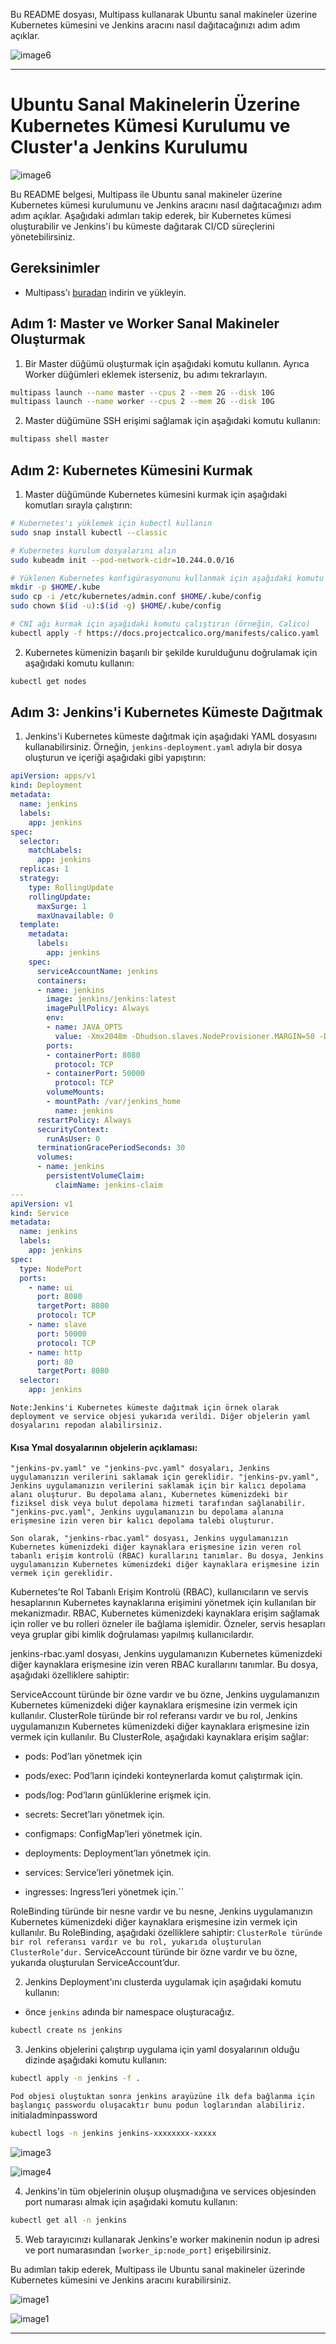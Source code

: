 Bu README dosyası, Multipass kullanarak Ubuntu sanal makineler üzerine Kubernetes kümesini ve Jenkins aracını nasıl dağıtacağınızı adım adım açıklar.


![image6](116.png)

---

# Ubuntu Sanal Makinelerin Üzerine Kubernetes Kümesi Kurulumu ve Cluster'a Jenkins Kurulumu

![image6](115.png)

Bu README belgesi, Multipass ile Ubuntu sanal makineler üzerine Kubernetes kümesi kurulumunu ve Jenkins aracını nasıl dağıtacağınızı adım adım açıklar. Aşağıdaki adımları takip ederek, bir Kubernetes kümesi oluşturabilir ve Jenkins'i bu kümeste dağıtarak CI/CD süreçlerini yönetebilirsiniz.

## Gereksinimler

- Multipass'ı [buradan](https://multipass.run/) indirin ve yükleyin.

## Adım 1: Master ve Worker Sanal Makineler Oluşturmak

1. Bir Master düğümü oluşturmak için aşağıdaki komutu kullanın. Ayrıca Worker düğümleri eklemek isterseniz, bu adımı tekrarlayın.

```bash
multipass launch --name master --cpus 2 --mem 2G --disk 10G
multipass launch --name worker --cpus 2 --mem 2G --disk 10G
```

2. Master düğümüne SSH erişimi sağlamak için aşağıdaki komutu kullanın:

```bash
multipass shell master
```

## Adım 2: Kubernetes Kümesini Kurmak

1. Master düğümünde Kubernetes kümesini kurmak için aşağıdaki komutları sırayla çalıştırın:

```bash
# Kubernetes'ı yüklemek için kubectl kullanın
sudo snap install kubectl --classic

# Kubernetes kurulum dosyalarını alın
sudo kubeadm init --pod-network-cidr=10.244.0.0/16

# Yüklenen Kubernetes konfigürasyonunu kullanmak için aşağıdaki komutu çalıştırın
mkdir -p $HOME/.kube
sudo cp -i /etc/kubernetes/admin.conf $HOME/.kube/config
sudo chown $(id -u):$(id -g) $HOME/.kube/config

# CNI ağı kurmak için aşağıdaki komutu çalıştırın (örneğin, Calico)
kubectl apply -f https://docs.projectcalico.org/manifests/calico.yaml
```

2. Kubernetes kümenizin başarılı bir şekilde kurulduğunu doğrulamak için aşağıdaki komutu kullanın:

```bash
kubectl get nodes
```

## Adım 3: Jenkins'i Kubernetes Kümeste Dağıtmak

1. Jenkins'i Kubernetes kümeste dağıtmak için aşağıdaki YAML dosyasını kullanabilirsiniz. Örneğin, `jenkins-deployment.yaml` adıyla bir dosya oluşturun ve içeriği aşağıdaki gibi yapıştırın:

```yaml
apiVersion: apps/v1
kind: Deployment
metadata:
  name: jenkins
  labels:
    app: jenkins
spec:
  selector:
    matchLabels:
      app: jenkins
  replicas: 1
  strategy:
    type: RollingUpdate
    rollingUpdate:
      maxSurge: 1
      maxUnavailable: 0
  template:
    metadata:
      labels:
        app: jenkins
    spec:
      serviceAccountName: jenkins
      containers:
      - name: jenkins
        image: jenkins/jenkins:latest
        imagePullPolicy: Always
        env:
        - name: JAVA_OPTS
          value: -Xmx2048m -Dhudson.slaves.NodeProvisioner.MARGIN=50 -Dhudson.slaves.NodeProvisioner.MARGIN0=0.85
        ports:
        - containerPort: 8080
          protocol: TCP
        - containerPort: 50000
          protocol: TCP
        volumeMounts:
        - mountPath: /var/jenkins_home
          name: jenkins
      restartPolicy: Always
      securityContext:
        runAsUser: 0
      terminationGracePeriodSeconds: 30
      volumes:
      - name: jenkins
        persistentVolumeClaim:
          claimName: jenkins-claim
---
apiVersion: v1
kind: Service
metadata:
  name: jenkins
  labels:
    app: jenkins
spec:
  type: NodePort
  ports:
    - name: ui
      port: 8080
      targetPort: 8080
      protocol: TCP
    - name: slave
      port: 50000
      protocol: TCP
    - name: http
      port: 80
      targetPort: 8080
  selector:
    app: jenkins
```

`Note:Jenkins'i Kubernetes kümeste dağıtmak için örnek olarak deployment ve service objesi yukarıda verildi. Diğer objelerin yaml dosyalarını repodan alabilirsiniz.`

#### Kısa Ymal dosyalarının objelerin açıklaması:

`"jenkins-pv.yaml" ve "jenkins-pvc.yaml" dosyaları, Jenkins uygulamanızın verilerini saklamak için gereklidir. "jenkins-pv.yaml", Jenkins uygulamanızın verilerini saklamak için bir kalıcı depolama alanı oluşturur. Bu depolama alanı, Kubernetes kümenizdeki bir fiziksel disk veya bulut depolama hizmeti tarafından sağlanabilir. "jenkins-pvc.yaml", Jenkins uygulamanızın bu depolama alanına erişmesine izin veren bir kalıcı depolama talebi oluşturur.`

``Son olarak, "jenkins-rbac.yaml" dosyası, Jenkins uygulamanızın Kubernetes kümenizdeki diğer kaynaklara erişmesine izin veren rol tabanlı erişim kontrolü (RBAC) kurallarını tanımlar. Bu dosya, Jenkins uygulamanızın Kubernetes kümenizdeki diğer kaynaklara erişmesine izin vermek için gereklidir.``

Kubernetes’te Rol Tabanlı Erişim Kontrolü (RBAC), kullanıcıların ve servis hesaplarının Kubernetes kaynaklarına erişimini yönetmek için kullanılan bir mekanizmadır. RBAC, Kubernetes kümenizdeki kaynaklara erişim sağlamak için roller ve bu rolleri özneler ile bağlama işlemidir. Özneler, servis hesapları veya gruplar gibi kimlik doğrulaması yapılmış kullanıcılardır.

jenkins-rbac.yaml dosyası, Jenkins uygulamanızın Kubernetes kümenizdeki diğer kaynaklara erişmesine izin veren RBAC kurallarını tanımlar. Bu dosya, aşağıdaki özelliklere sahiptir:

ServiceAccount türünde bir özne vardır ve bu özne, Jenkins uygulamanızın Kubernetes kümenizdeki diğer kaynaklara erişmesine izin vermek için kullanılır.
ClusterRole türünde bir rol referansı vardır ve bu rol, Jenkins uygulamanızın Kubernetes kümenizdeki diğer kaynaklara erişmesine izin vermek için kullanılır. Bu ClusterRole, aşağıdaki kaynaklara erişim sağlar:

* pods: Pod’ları yönetmek için
* pods/exec: Pod’ların içindeki konteynerlarda komut çalıştırmak 
için.

* pods/log: Pod’ların günlüklerine erişmek için.

* secrets: Secret’ları yönetmek için.

* configmaps: ConfigMap’leri yönetmek için.

* deployments: Deployment’ları yönetmek için.

* services: Service’leri yönetmek için.

* ingresses: Ingress’leri yönetmek için.``

RoleBinding türünde bir nesne vardır ve bu nesne, Jenkins uygulamanızın Kubernetes kümenizdeki diğer kaynaklara erişmesine izin vermek için kullanılır. Bu RoleBinding, aşağıdaki özelliklere sahiptir: ``ClusterRole türünde bir rol referansı vardır ve bu rol, yukarıda oluşturulan ClusterRole’dur.`` ServiceAccount türünde bir özne vardır ve bu özne, yukarıda oluşturulan ServiceAccount’dur.


2. Jenkins Deployment'ını clusterda uygulamak için aşağıdaki komutu kullanın:

* önce `jenkins` adında bir namespace oluşturacağız.

```bash
kubectl create ns jenkins
```

3. Jenkins objelerini çalıştırıp uygulama için yaml dosyalarının olduğu dizinde aşağıdaki komutu kullanın:

```bash
kubectl apply -n jenkins -f .
```

`Pod objesi oluştuktan sonra jenkins arayüzüne ilk defa bağlanma için başlangıç passwordu oluşacaktır bunu podun loglarından alabiliriz.`
 initialadminpassword

```bash
kubectl logs -n jenkins jenkins-xxxxxxxx-xxxxx
```

![image3](114.png)

![image4](113.png)



4. Jenkins'in tüm objelerinin oluşup oluşmadığına ve services objesinden port numarası almak için aşağıdaki komutu kullanın:

```bash
kubectl get all -n jenkins
```

5. Web tarayıcınızı kullanarak Jenkins'e worker makinenin nodun ip adresi ve port numarasından ``[worker_ip:node_port]`` erişebilirsiniz.

Bu adımları takip ederek, Multipass ile Ubuntu sanal makineler üzerinde Kubernetes kümesini ve Jenkins aracını kurabilirsiniz.


![image1](109.png)

![image1](110.png)


---
